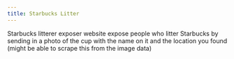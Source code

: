 ```yaml
---
title: Starbucks Litter
---
```


Starbucks litterer exposer website
expose people who litter Starbucks by sending in a photo of the cup with the name on it and the location you found (might be able to scrape this from the image data)
